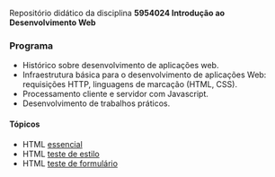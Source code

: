 Repositório didático da disciplina **5954024 Introdução ao Desenvolvimento Web**
<h3>Programa</h3>

- Histórico sobre desenvolvimento de aplicações web.
- Infraestrutura básica para o desenvolvimento de aplicações Web: requisições HTTP, linguagens de marcação (HTML, CSS).
- Processamento cliente e servidor com Javascript.
- Desenvolvimento de trabalhos práticos.

<h4>Tópicos</h4>

- HTML <a href="http://evandro-ruiz.github.io/webDev/htmlBasico/aula_html.html">essencial</a>
- HTML <a href="http://evandro-ruiz.github.io/webDev/htmlBasico/tst_estilo.html">teste de estilo</a>
- HTML <a href="http://evandro-ruiz.github.io/webDev/htmlBasico/varias_form.html">teste de formulário</a>

<!---
evandro-ruiz/webDev is a ✨ special ✨ repository because its `README.md` (this file) appears on your GitHub profile.
You can click the Preview link to take a look at your changes.
--->
